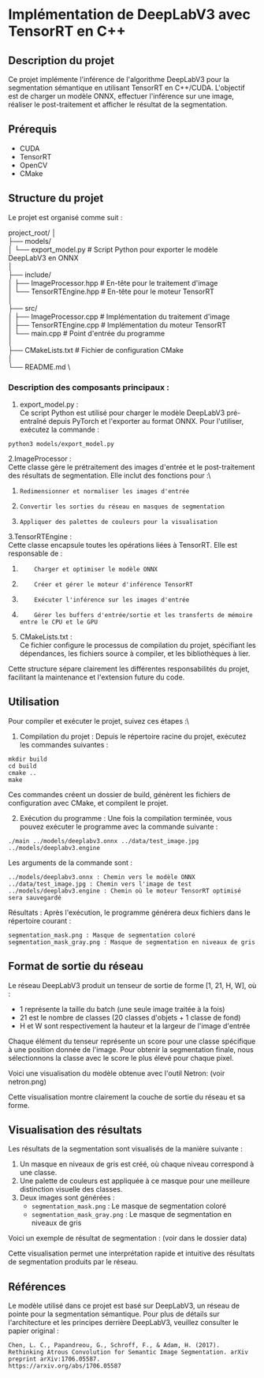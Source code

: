 # Implémentation de DeepLabV3 avec TensorRT en C++

## Description du projet

Ce projet implémente l'inférence de l'algorithme DeepLabV3 pour la segmentation sémantique en utilisant TensorRT en C++/CUDA. L'objectif est de charger un modèle ONNX, effectuer l'inférence sur une image, réaliser le post-traitement et afficher le résultat de la segmentation.

## Prérequis

- CUDA
- TensorRT
- OpenCV
- CMake

## Structure du projet

Le projet est organisé comme suit :

project_root/
│\
├── models/\
│   └── export_model.py    # Script Python pour exporter le modèle DeepLabV3 en ONNX\
│\
├── include/\
│   ├── ImageProcessor.hpp # En-tête pour le traitement d'image\
│   └── TensorRTEngine.hpp # En-tête pour le moteur TensorRT\
│\
├── src/\
│   ├── ImageProcessor.cpp # Implémentation du traitement d'image\
│   ├── TensorRTEngine.cpp # Implémentation du moteur TensorRT\
│   └── main.cpp           # Point d'entrée du programme\
│\
├── CMakeLists.txt         # Fichier de configuration CMake\
│\
└── README.md  \

### Description des composants principaux :
1. export_model.py :\
Ce script Python est utilisé pour charger le modèle DeepLabV3 pré-entraîné depuis PyTorch et l'exporter au format ONNX. Pour l'utiliser, exécutez la commande :

`python3 models/export_model.py`

2.ImageProcessor :\
    Cette classe gère le prétraitement des images d'entrée et le post-traitement des résultats de segmentation. Elle inclut des fonctions pour :\

1.     Redimensionner et normaliser les images d'entrée
2.     Convertir les sorties du réseau en masques de segmentation
3.     Appliquer des palettes de couleurs pour la visualisation

3.TensorRTEngine :\
    Cette classe encapsule toutes les opérations liées à TensorRT. Elle est responsable de :

1.         Charger et optimiser le modèle ONNX
2.         Créer et gérer le moteur d'inférence TensorRT
3.         Exécuter l'inférence sur les images d'entrée
4.         Gérer les buffers d'entrée/sortie et les transferts de mémoire entre le CPU et le GPU

4. CMakeLists.txt :\
    Ce fichier configure le processus de compilation du projet, spécifiant les dépendances, les fichiers source à compiler, et les bibliothèques à lier.

Cette structure sépare clairement les différentes responsabilités du projet, facilitant la maintenance et l'extension future du code.


## Utilisation

Pour compiler et exécuter le projet, suivez ces étapes :\
1. Compilation du projet :
Depuis le répertoire racine du projet, exécutez les commandes suivantes :

```
mkdir build
cd build
cmake ..
make
```
Ces commandes créent un dossier de build, génèrent les fichiers de configuration avec CMake, et compilent le projet.


2. Exécution du programme :
Une fois la compilation terminée, vous pouvez exécuter le programme avec la commande suivante :

```
./main ../models/deeplabv3.onnx ../data/test_image.jpg ../models/deeplabv3.engine
```

Les arguments de la commande sont :

    ../models/deeplabv3.onnx : Chemin vers le modèle ONNX
    ../data/test_image.jpg : Chemin vers l'image de test
    ../models/deeplabv3.engine : Chemin où le moteur TensorRT optimisé sera sauvegardé

Résultats :
Après l'exécution, le programme générera deux fichiers dans le répertoire courant :

    segmentation_mask.png : Masque de segmentation coloré
    segmentation_mask_gray.png : Masque de segmentation en niveaux de gris


## Format de sortie du réseau


Le réseau DeepLabV3 produit un tenseur de sortie de forme [1, 21, H, W], où :
- 1 représente la taille du batch (une seule image traitée à la fois)
- 21 est le nombre de classes (20 classes d'objets + 1 classe de fond)
- H et W sont respectivement la hauteur et la largeur de l'image d'entrée

Chaque élément du tenseur représente un score pour une classe spécifique à une position donnée de l'image. Pour obtenir la segmentation finale, nous sélectionnons la classe avec le score le plus élevé pour chaque pixel.

Voici une visualisation du modèle obtenue avec l'outil Netron: (voir netron.png)

Cette visualisation montre clairement la couche de sortie du réseau et sa forme.

## Visualisation des résultats

Les résultats de la segmentation sont visualisés de la manière suivante :
1. Un masque en niveaux de gris est créé, où chaque niveau correspond à une classe.
2. Une palette de couleurs est appliquée à ce masque pour une meilleure distinction visuelle des classes.
3. Deux images sont générées :
   - `segmentation_mask.png` : Le masque de segmentation coloré
   - `segmentation_mask_gray.png` : Le masque de segmentation en niveaux de gris

Voici un exemple de résultat de segmentation : (voir dans le dossier data)

Cette visualisation permet une interprétation rapide et intuitive des résultats de segmentation produits par le réseau.

## Références

Le modèle utilisé dans ce projet est basé sur DeepLabV3, un réseau de pointe pour la segmentation sémantique. Pour plus de détails sur l'architecture et les principes derrière DeepLabV3, veuillez consulter le papier original :

    Chen, L. C., Papandreou, G., Schroff, F., & Adam, H. (2017). Rethinking Atrous Convolution for Semantic Image Segmentation. arXiv preprint arXiv:1706.05587.
    https://arxiv.org/abs/1706.05587
